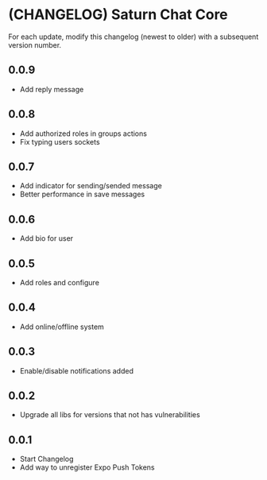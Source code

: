 # (CHANGELOG) Saturn Chat Core

For each update, modify this changelog (newest to older) with a subsequent version number.

## 0.0.9

- Add reply message

## 0.0.8

- Add authorized roles in groups actions
- Fix typing users sockets

## 0.0.7

- Add indicator for sending/sended message
- Better performance in save messages

## 0.0.6

- Add bio for user

## 0.0.5

- Add roles and configure

## 0.0.4

- Add online/offline system

## 0.0.3

- Enable/disable notifications added

## 0.0.2

- Upgrade all libs for versions that not has vulnerabilities

## 0.0.1

- Start Changelog
- Add way to unregister Expo Push Tokens
